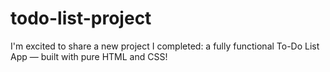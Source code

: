 # todo-list-project
I'm excited to share a new project I completed: a fully functional To-Do List App — built with pure HTML and CSS!
